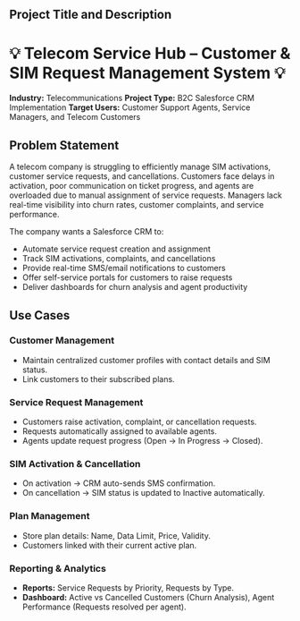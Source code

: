 ## Project Title and Description
# 💡 Telecom Service Hub – Customer & SIM Request Management System 💡

**Industry:** Telecommunications
**Project Type:** B2C Salesforce CRM Implementation
**Target Users:** Customer Support Agents, Service Managers, and Telecom Customers

## Problem Statement
A telecom company is struggling to efficiently manage SIM activations, customer service requests, and cancellations. Customers face delays in activation, poor communication on ticket progress, and agents are overloaded due to manual assignment of service requests. Managers lack real-time visibility into churn rates, customer complaints, and service performance.

The company wants a Salesforce CRM to:
- Automate service request creation and assignment
- Track SIM activations, complaints, and cancellations
- Provide real-time SMS/email notifications to customers
- Offer self-service portals for customers to raise requests
- Deliver dashboards for churn analysis and agent productivity

## Use Cases
### Customer Management
- Maintain centralized customer profiles with contact details and SIM status.
- Link customers to their subscribed plans.

### Service Request Management
- Customers raise activation, complaint, or cancellation requests.
- Requests automatically assigned to available agents.
- Agents update request progress (Open → In Progress → Closed).

### SIM Activation & Cancellation
- On activation → CRM auto-sends SMS confirmation.
- On cancellation → SIM status is updated to Inactive automatically.

### Plan Management
- Store plan details: Name, Data Limit, Price, Validity.
- Customers linked with their current active plan.

### Reporting & Analytics
- **Reports:** Service Requests by Priority, Requests by Type.
- **Dashboard:** Active vs Cancelled Customers (Churn Analysis), Agent Performance (Requests resolved per agent).
